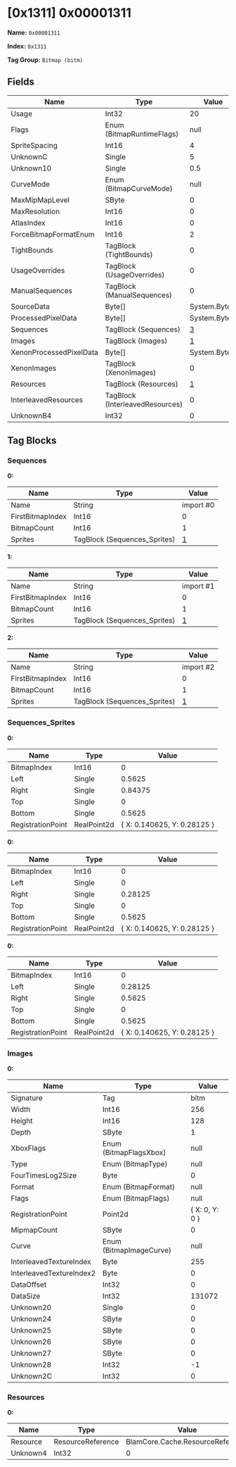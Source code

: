 # [0x1311] 0x00001311

**Name:** ```0x00001311```

**Index:** ```0x1311```

**Tag Group:** ```Bitmap (bitm)```

## Fields

Name	| Type	| Value
---	|---	|---	|
Usage	|Int32	|20
Flags	|Enum (BitmapRuntimeFlags)	|null
SpriteSpacing	|Int16	|4
UnknownC	|Single	|5
Unknown10	|Single	|0.5
CurveMode	|Enum (BitmapCurveMode)	|null
MaxMipMapLevel	|SByte	|0
MaxResolution	|Int16	|0
AtlasIndex	|Int16	|0
ForceBitmapFormatEnum	|Int16	|2
TightBounds	|TagBlock (TightBounds)	|0
UsageOverrides	|TagBlock (UsageOverrides)	|0
ManualSequences	|TagBlock (ManualSequences)	|0
SourceData	|Byte[]	|System.Byte[]
ProcessedPixelData	|Byte[]	|System.Byte[]
Sequences	|TagBlock (Sequences)	|[3](#sequences)
Images	|TagBlock (Images)	|[1](#images)
XenonProcessedPixelData	|Byte[]	|System.Byte[]
XenonImages	|TagBlock (XenonImages)	|0
Resources	|TagBlock (Resources)	|[1](#resources)
InterleavedResources	|TagBlock (InterleavedResources)	|0
UnknownB4	|Int32	|0


## Tag Blocks

### Sequences

**0:**

Name	| Type	| Value
---	|---	|---	|
Name	|String	|import #0
FirstBitmapIndex	|Int16	|0
BitmapCount	|Int16	|1
Sprites	|TagBlock (Sequences_Sprites)	|[1](#sequences_sprites)


**1:**

Name	| Type	| Value
---	|---	|---	|
Name	|String	|import #1
FirstBitmapIndex	|Int16	|0
BitmapCount	|Int16	|1
Sprites	|TagBlock (Sequences_Sprites)	|[1](#sequences_sprites)


**2:**

Name	| Type	| Value
---	|---	|---	|
Name	|String	|import #2
FirstBitmapIndex	|Int16	|0
BitmapCount	|Int16	|1
Sprites	|TagBlock (Sequences_Sprites)	|[1](#sequences_sprites)


### Sequences_Sprites

**0:**

Name	| Type	| Value
---	|---	|---	|
BitmapIndex	|Int16	|0
Left	|Single	|0.5625
Right	|Single	|0.84375
Top	|Single	|0
Bottom	|Single	|0.5625
RegistrationPoint	|RealPoint2d	|{ X: 0.140625, Y: 0.28125 }


**0:**

Name	| Type	| Value
---	|---	|---	|
BitmapIndex	|Int16	|0
Left	|Single	|0
Right	|Single	|0.28125
Top	|Single	|0
Bottom	|Single	|0.5625
RegistrationPoint	|RealPoint2d	|{ X: 0.140625, Y: 0.28125 }


**0:**

Name	| Type	| Value
---	|---	|---	|
BitmapIndex	|Int16	|0
Left	|Single	|0.28125
Right	|Single	|0.5625
Top	|Single	|0
Bottom	|Single	|0.5625
RegistrationPoint	|RealPoint2d	|{ X: 0.140625, Y: 0.28125 }


### Images

**0:**

Name	| Type	| Value
---	|---	|---	|
Signature	|Tag	|bitm
Width	|Int16	|256
Height	|Int16	|128
Depth	|SByte	|1
XboxFlags	|Enum (BitmapFlagsXbox)	|null
Type	|Enum (BitmapType)	|null
FourTimesLog2Size	|Byte	|0
Format	|Enum (BitmapFormat)	|null
Flags	|Enum (BitmapFlags)	|null
RegistrationPoint	|Point2d	|{ X: 0, Y: 0 }
MipmapCount	|SByte	|0
Curve	|Enum (BitmapImageCurve)	|null
InterleavedTextureIndex	|Byte	|255
InterleavedTextureIndex2	|Byte	|0
DataOffset	|Int32	|0
DataSize	|Int32	|131072
Unknown20	|Single	|0
Unknown24	|SByte	|0
Unknown25	|SByte	|0
Unknown26	|SByte	|0
Unknown27	|SByte	|0
Unknown28	|Int32	|-1
Unknown2C	|Int32	|0


### Resources

**0:**

Name	| Type	| Value
---	|---	|---	|
Resource	|ResourceReference	|BlamCore.Cache.ResourceReference
Unknown4	|Int32	|0


